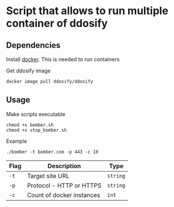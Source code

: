 # Script that allows to run multiple container of ddosify

## Dependencies

Install [docker](https://docs.docker.com/engine/install/). This is needed to run containers

Get ddosify image
```bash
docker image pull ddosify/ddosify
```

## Usage

Make scripts executable
```
chmod +x bomber.sh
chmod +x stop_bomber.sh
```

Example
```
./bomber -t bomber.com -p 443 -c 10
```

| Flag | Description | Type |
| ---- | ----------- | ---- |
| `-t` | Target site URL | `string` |
| `-p` | Protocol - HTTP or HTTPS | `string` |
| `-c` | Count of docker instances | `int` |
